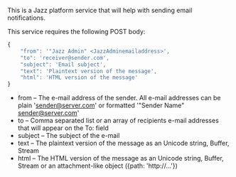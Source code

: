 This is a Jazz platform service that will help with sending email notifications. 

This service requires the following POST body:

```javascript
{ 
    "from": '"Jazz Admin" <JazzAdminemailaddress>', 
    "to": 'receiver@sender.com',
    "subject": 'Email subject',
    "text": 'Plaintext version of the message',
    "html": 'HTML version of the message'
}
```

* from – The e-mail address of the sender. All e-mail addresses can be plain 'sender@server.com' or formatted '"Sender Name" <sender@server.com>'
* to – Comma separated list or an array of recipients e-mail addresses that will appear on the To: field
* subject – The subject of the e-mail
* text – The plaintext version of the message as an Unicode string, Buffer, Stream
* html – The HTML version of the message as an Unicode string, Buffer, Stream or an attachment-like object ({path: 'http://...'})